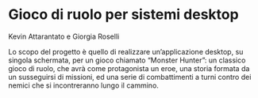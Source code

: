 # Gioco di ruolo per sistemi desktop

Kevin Attarantato e Giorgia Roselli

Lo scopo del progetto è quello di realizzare un’applicazione desktop, su singola 
schermata, per un gioco chiamato “Monster Hunter”: un classico gioco di ruolo, che 
avrà come protagonista un eroe, una storia formata da un susseguirsi di missioni, ed 
una serie di combattimenti a turni contro dei nemici che si incontreranno lungo il 
cammino. 
